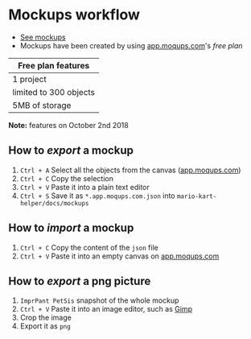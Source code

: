 # Mockups workflow

- [See mockups](./README.md)
- Mockups have been created by using [app.moqups.com](app.moqups.com)'s  *free plan*

| Free plan features     |
| ---------------------- |
| 1 project              |
| limited to 300 objects |
| 5MB of storage         |

**Note:** features on October 2nd 2018

## How to *export* a mockup

1. `Ctrl + A` Select all the objects from the canvas ([app.moqups.com](app.moqups.com))
2. `Ctrl + C` Copy the selection
3. `Ctrl + V` Paste it into a plain text editor
4. `Ctrl + S` Save it as `*.app.moqups.com.json` into `mario-kart-helper/docs/mockups`

## How to *import* a mockup

1. `Ctrl + C` Copy the content of the `json` file
2. `Ctrl + V` Paste it into an empty canvas on [app.moqups.com](app.moqups.com)

## How to *export* a png picture

1. `ImprPant PetSis` snapshot of the whole mockup
2. `Ctrl + V` Paste it into an image editor, such as [Gimp](https://www.gimp.org/)
3. Crop the image
4. Export it as `png`
